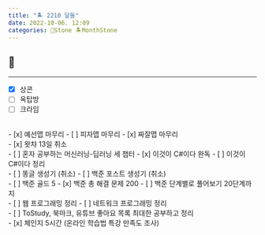 ```yaml
---
title: "🏝️ 2210 달돌"
date: 2022-10-06. 12:09
categories: 🗿Stone 🏝️MonthStone
---
```


## 🗿

---

- [x] 상콘
- [ ] 옥탑방
- [ ] 크라임  
<br>
- [x] 예선맵 마무리
- [ ] 피자맵 마무리
- [x] 짜잘맵 마무리  
<br>
- [x] 왓챠 13일 취소  
<br>
- [ ] 혼자 공부하는 머신러닝-딥러닝 세 챕터
- [x] 이것이 C#이다 완독
- [ ] 이것이 C#이다 정리  
<br>
- [ ] 똥글 생성기 (취소)
- [ ] 백준 포스트 생성기 (취소)  
<br>
- [ ] 백준 골드 5
- [x] 백준 총 해결 문제 200
- [ ] 백준 단계별로 풀어보기 20단계까지  
<br>
- [ ] 웹 프로그래밍 정리
- [ ] 네트워크 프로그래밍 정리  
<br>
- [ ] ToStudy, 북마크, 유튜브 좋아요 목록 최대한 공부하고 정리  
<br>
- [x] 체인지 5시간 (온라인 학습법 특강 만족도 조사)  
